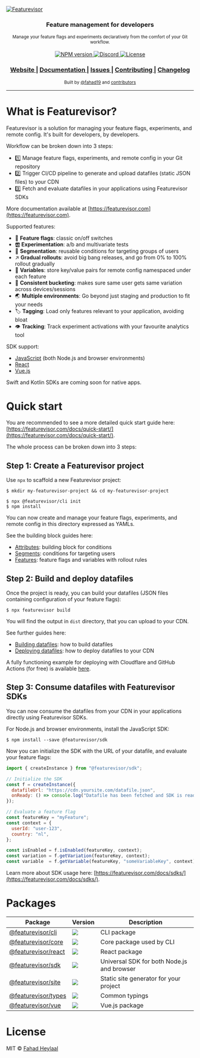 [![Featurevisor](./assets/banner-bordered.png)](https://featurevisor.com)

<div align="center">
  <h3><strong>Feature management for developers</strong></h3>
</div>

<div align="center">
  <small>Manage your feature flags and experiments declaratively from the comfort of your Git workflow.</small>
</div>

<br />

<div align="center">
  <!-- NPM version -->
  <a href="https://npmjs.org/package/@featurevisor/cli">
    <img src="https://img.shields.io/npm/v/@featurevisor/cli.svg"
      alt="NPM version" />
  </a>
  <!-- Discord -->
  <a href="https://discord.gg/8Ka6KZUCX4">
    <img src="https://img.shields.io/discord/1141123659663147008?color=7289DA&logo=discord&logoColor=white"
      alt="Discord" />
  </a>
  <!-- License -->
  <a href="./LICENSE">
    <img src="https://img.shields.io/npm/l/@featurevisor/sdk.svg"
      alt="License" />
  </a>
</div>

<div align="center">
  <h3>
    <a href="https://featurevisor.com">
      Website
    </a>
    <span> | </span>
    <a href="https://featurevisor.com/docs">
      Documentation
    </a>
    <span> | </span>
    <a href="https://github.com/featurevisor/featurevisor/issues">
      Issues
    </a>
    <span> | </span>
    <a href="https://featurevisor.com/docs/contributing">
      Contributing
    </a>
    <span> | </span>
    <a href="https://github.com/featurevisor/featurevisor/blob/main/CHANGELOG.md">
      Changelog
    </a>
  </h3>
</div>

<div align="center">
  <sub>Built by
  <a href="https://twitter.com/fahad19">@fahad19</a> and
  <a href="https://github.com/featurevisor/featurevisor/graphs/contributors">
    contributors
  </a>
</div>

---

# What is Featurevisor?

Featurevisor is a solution for managing your feature flags, experiments, and remote config. It's built for developers, by developers.

Workflow can be broken down into 3 steps:

- 1️⃣ Manage feature flags, experiments, and remote config in your Git repository
- 2️⃣ Trigger CI/CD pipeline to generate and upload datafiles (static JSON files) to your CDN
- 3️⃣ Fetch and evaluate datafiles in your applications using Featurevisor SDKs

More documentation available at [https://featurevisor.com](https://featurevisor.com).

Supported features:

- 🚩 **Feature flags**: classic on/off switches
- 🆎 **Experimentation**: a/b and multivariate tests
- 👥 **Segmentation**: reusable conditions for targeting groups of users
- ↗️ **Gradual rollouts**: avoid big bang releases, and go from 0% to 100% rollout gradually
- 🔧 **Variables**: store key/value pairs for remote config namespaced under each feature
- 🎯 **Consistent bucketing**: makes sure same user gets same variation across devices/sessions
- 🌏 **Multiple environments**: Go beyond just staging and production to fit your needs
- 🏷️ **Tagging**: Load only features relevant to your application, avoiding bloat
- 👁️ **Tracking**: Track experiment activations with your favourite analytics tool

SDK support:

- [JavaScript](https://featurevisor.com/docs/sdks/) (both Node.js and browser environments)
- [React](https://featurevisor.com/docs/react/)
- [Vue.js](https://featurevisor.com/docs/vue/)

Swift and Kotlin SDKs are coming soon for native apps.

# Quick start

You are recommended to see a more detailed quick start guide here: [https://featurevisor.com/docs/quick-start/](https://featurevisor.com/docs/quick-start/).

The whole process can be broken down into 3 steps:

## Step 1: Create a Featurevisor project

Use `npx` to scaffold a new Featurevisor project:

```
$ mkdir my-featurevisor-project && cd my-featurevisor-project

$ npx @featurevisor/cli init
$ npm install
```

You can now create and manage your feature flags, experiments, and remote config in this directory expressed as YAMLs.

See the building block guides here:

- [Attributes](https://featurevisor.com/docs/attributes/): building block for conditions
- [Segments](https://featurevisor.com/docs/segments/): conditions for targeting users
- [Features](https://featurevisor.com/docs/features/): feature flags and variables with rollout rules

## Step 2: Build and deploy datafiles

Once the project is ready, you can build your datafiles (JSON files containing configuration of your feature flags):

```
$ npx featurevisor build
```

You will find the output in `dist` directory, that you can upload to your CDN.

See further guides here:

- [Building datafiles](https://featurevisor.com/docs/building-datafiles/): how to build datafiles
- [Deploying datafiles](https://featurevisor.com/docs/deployment/): how to deploy datafiles to your CDN

A fully functioning example for deploying with Cloudflare and GitHub Actions (for free) is available [here](https://github.com/featurevisor/featurevisor-example-cloudflare).

## Step 3: Consume datafiles with Featurevisor SDKs

You can now consume the datafiles from your CDN in your applications directly using Featurevisor SDKs.

For Node.js and browser environments, install the JavaScript SDK:

```
$ npm install --save @featurevisor/sdk
```

Now you can initialize the SDK with the URL of your datafile, and evaluate your feature flags:

```js
import { createInstance } from "@featurevisor/sdk";

// Initialize the SDK
const f = createInstance({
  datafileUrl: "https://cdn.yoursite.com/datafile.json",
  onReady: () => console.log("Datafile has been fetched and SDK is ready"),
});

// Evaluate a feature flag
const featureKey = "myFeature";
const context = {
  userId: "user-123",
  country: "nl",
};

const isEnabled = f.isEnabled(featureKey, context);
const variation = f.getVariation(featureKey, context);
const variable  = f.getVariable(featureKey, "someVariableKey", context);
```

Learn more about SDK usage here: [https://featurevisor.com/docs/sdks/](https://featurevisor.com/docs/sdks/).

# Packages

| Package                                 | Version                                                            | Description                                |
| --------------------------------------- | ------------------------------------------------------------------ | ------------------------------------------ |
| [@featurevisor/cli](./packages/cli)     | <img src="https://img.shields.io/npm/v/@featurevisor/cli.svg" />   | CLI package                                |
| [@featurevisor/core](./packages/core)   | <img src="https://img.shields.io/npm/v/@featurevisor/core.svg" />  | Core package used by CLI                   |
| [@featurevisor/react](./packages/react) | <img src="https://img.shields.io/npm/v/@featurevisor/react.svg" /> | React package                              |
| [@featurevisor/sdk](./packages/sdk)     | <img src="https://img.shields.io/npm/v/@featurevisor/sdk.svg" />   | Universal SDK for both Node.js and browser |
| [@featurevisor/site](./packages/site)   | <img src="https://img.shields.io/npm/v/@featurevisor/site.svg" />  | Static site generator for your project     |
| [@featurevisor/types](./packages/types) | <img src="https://img.shields.io/npm/v/@featurevisor/types.svg" /> | Common typings                             |
| [@featurevisor/vue](./packages/vue)     | <img src="https://img.shields.io/npm/v/@featurevisor/vue.svg" />   | Vue.js package                             |

# License

MIT © [Fahad Heylaal](https://fahad19.com)
